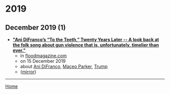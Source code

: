 # 2019

## December 2019 (1)

 - [**"Ani DiFranco’s “To the Teeth,” Twenty Years Later -- A look back at the folk song about gun violence that is, unfortunately, timelier than ever."**](http://floodmagazine.com/71430/ani-difrancos-to-the-teeth-twenty-years-later/)
    - in [floodmagazine.com](../../../publications/f-j/floodmagazine-com/index.md)
    - on 15 December 2019
    - about [Ani DiFranco](../../../topics/ani-difranco/index.md), [Maceo Parker](../../../topics/maceo-parker/index.md), [Trump](../../../topics/trump/index.md)
    - ([mirror](https://web.archive.org/web/*/http://floodmagazine.com/71430/ani-difrancos-to-the-teeth-twenty-years-later/))

----

[Home](../index.md)
